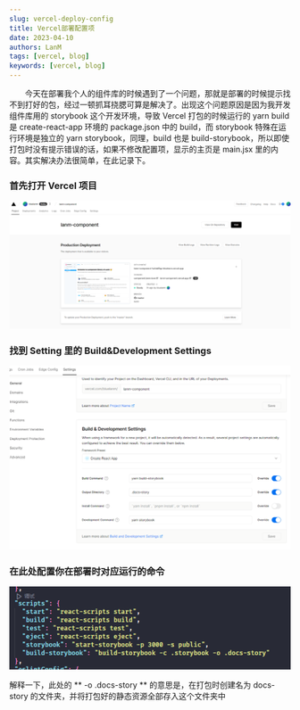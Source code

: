 ```yaml
---
slug: vercel-deploy-config
title: Vercel部署配置项
date: 2023-04-10
authors: LanM
tags: [vercel, blog]
keywords: [vercel, blog]
---
```


&emsp;&emsp;今天在部署我个人的组件库的时候遇到了一个问题，那就是部署的时候提示找不到打好的包，经过一顿抓耳挠腮可算是解决了。出现这个问题原因是因为我开发组件库用的 storybook 这个开发环境，导致 Vercel 打包的时候运行的 yarn build 是 create-react-app 环境的 package.json 中的 build，而 storybook 特殊在运行环境是独立的 yarn storybook，同理，build 也是 build-storybook，所以即使打包时没有提示错误的话，如果不修改配置项，显示的主页是 main.jsx 里的内容。其实解决办法很简单，在此记录下。

<!-- truncate -->

### 首先打开 Vercel 项目

![image](./img/vercel-config.png)

### 找到 Setting 里的 Build&Development Settings

![image](./img/vercel-config-1.png)

### 在此处配置你在部署时对应运行的命令

![image](./img/vercel-script.png)

解释一下，此处的 ** -o .docs-story ** 的意思是，在打包时创建名为 docs-story 的文件夹，并将打包好的静态资源全部存入这个文件夹中
